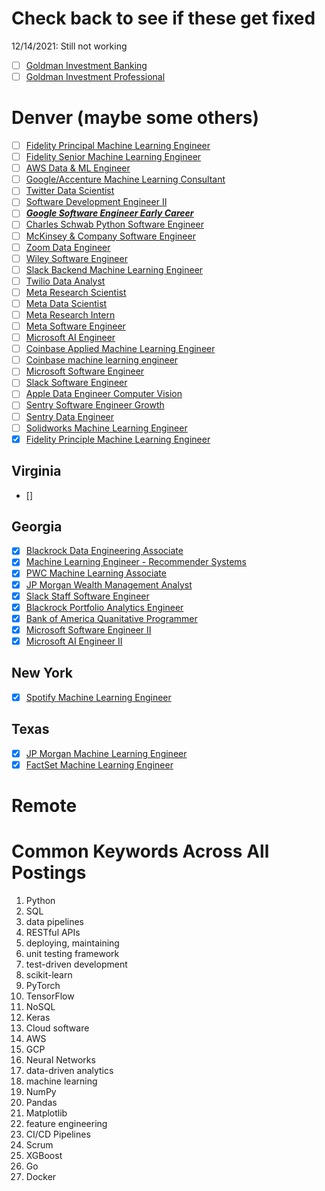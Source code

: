 # Check back to see if these get fixed
12/14/2021: Still not working
- [ ] [Goldman Investment Banking](https://hdpc.fa.us2.oraclecloud.com/hcmUI/CandidateExperience/en/sites/CX_1/job/81130/?utm_medium=jobshare)
- [ ] [Goldman Investment Professional](https://hdpc.fa.us2.oraclecloud.com/hcmUI/CandidateExperience/en/sites/CX_1/job/88281/?utm_medium=jobshare)
# Denver (maybe some others)
 - [ ] [Fidelity Principal Machine Learning Engineer](https://www.linkedin.com/jobs/view/2748135631/?alternateChannel=search&refId=%2F3hxsREKryo6%2FVHXRnLFwg%3D%3D&trackingId=kTHRjfjKHKcsUIkambkJ%2Bw%3D%3D)
 - [ ] [Fidelity Senior Machine Learning Engineer](https://www.linkedin.com/jobs/view/2748502200/?alternateChannel=search&refId=%2F3hxsREKryo6%2FVHXRnLFwg%3D%3D&trackingId=B4t%2BhoZeYYNwKlgOloae1w%3D%3D)
 - [ ] [AWS Data & ML Engineer](https://www.linkedin.com/jobs/view/2600926812/?alternateChannel=search&refId=31U4vxm7VOU%2FdpvUtA2XtQ%3D%3D&trackingId=yTL2m%2FuzoqPyWhZrjjXZoQ%3D%3D)
 - [ ] [Google/Accenture Machine Learning Consultant](https://www.linkedin.com/jobs/view/2752988949/?alternateChannel=search&refId=31U4vxm7VOU%2FdpvUtA2XtQ%3D%3D&trackingId=TzOZAFkOnBJ1EeKcs%2B5E1g%3D%3D&trk=d_flagship3_search_srp_jobs&lipi=urn%3Ali%3Apage%3Ad_flagship3_search_srp_jobs%3BN3DO4sBJSImxsB4xSovdgw%3D%3D)
 - [ ] [Twitter Data Scientist](https://www.linkedin.com/jobs/view/2805905265/?alternateChannel=search&refId=rB3HVRuiVDQ0GNWBIpT4QQ%3D%3D&trackingId=hmJqh2Ceb%2BhU0ZlJzm0W2Q%3D%3D&trk=d_flagship3_search_srp_jobs&lipi=urn%3Ali%3Apage%3Ad_flagship3_search_srp_jobs%3B9J7WcgVxTpe3Pirhj5qHgA%3D%3D)
 - [ ] [Software Development Engineer II](https://www.linkedin.com/jobs/view/2815449203/?alternateChannel=search&refId=rB3HVRuiVDQ0GNWBIpT4QQ%3D%3D&trackingId=eNc2XIugwmb5hpkwSESYPA%3D%3D&trk=d_flagship3_search_srp_jobs&lipi=urn%3Ali%3Apage%3Ad_flagship3_search_srp_jobs%3BavDbmCWnRZGEPffOE79J6Q%3D%3D)
 - [ ] ***[Google Software Engineer Early Career](https://www.linkedin.com/jobs/view/2813018350/?alternateChannel=search&refId=rB3HVRuiVDQ0GNWBIpT4QQ%3D%3D&trackingId=UlPxAzFy3d3o57caKTZ5Aw%3D%3D&trk=d_flagship3_search_srp_jobs&lipi=urn%3Ali%3Apage%3Ad_flagship3_search_srp_jobs%3BO%2ByPJMWGStKjuMr1PoSyvg%3D%3D)***
 - [ ] [Charles Schwab Python Software Engineer](https://www.linkedin.com/jobs/view/2816532413/?alternateChannel=search&refId=rB3HVRuiVDQ0GNWBIpT4QQ%3D%3D&trackingId=ojRBUguJrOlr%2BaO7KDZi9Q%3D%3D&trk=d_flagship3_search_srp_jobs&lipi=urn%3Ali%3Apage%3Ad_flagship3_search_srp_jobs%3BmDTGIwS5QAGnp9a2TcOcog%3D%3D)
 - [ ] [McKinsey & Company Software Engineer](https://www.linkedin.com/jobs/view/2806183985/?alternateChannel=search&refId=JtTcqWrCdoxwhUouKW7mMg%3D%3D&trackingId=W5pb%2B5uvwccbgtCTSF4Fqw%3D%3D&trk=d_flagship3_search_srp_jobs&lipi=urn%3Ali%3Apage%3Ad_flagship3_search_srp_jobs%3BgTRn5YvARSWgOIXG7JYvqw%3D%3D)
 - [ ] [Zoom Data Engineer](https://www.linkedin.com/jobs/view/2814467198/?alternateChannel=search&refId=JtTcqWrCdoxwhUouKW7mMg%3D%3D&trackingId=HsnD34EVyR44XTm6pcYBrQ%3D%3D&trk=d_flagship3_search_srp_jobs&lipi=urn%3Ali%3Apage%3Ad_flagship3_search_srp_jobs%3BMD8Hk63MTtiyaCiVG0YBRg%3D%3D)
 - [ ] [Wiley Software Engineer](https://www.linkedin.com/jobs/view/2816530843/?alternateChannel=search&refId=JtTcqWrCdoxwhUouKW7mMg%3D%3D&trackingId=odZbLeakHGfRcpw5JCIMtw%3D%3D&trk=d_flagship3_search_srp_jobs&lipi=urn%3Ali%3Apage%3Ad_flagship3_search_srp_jobs%3BoDcJMhshTKCkJJrWzgFNiQ%3D%3D)
 - [ ] [Slack Backend Machine Learning Engineer](https://www.linkedin.com/jobs/view/2785299713/?alternateChannel=search&refId=qe1oOBdUGJvzdZlwRKIXYw%3D%3D&trackingId=P7xo5F2WRWIRMK6kCPnoCA%3D%3D)
 - [ ] [Twilio Data Analyst](https://www.linkedin.com/jobs/view/2805490448/?alternateChannel=search&refId=qe1oOBdUGJvzdZlwRKIXYw%3D%3D&trackingId=M%2FTkMkub3iowyIJA%2B8yKug%3D%3D&trk=d_flagship3_job_details&lipi=urn%3Ali%3Apage%3Ad_flagship3_search_srp_jobs%3Bc7Gp7xCvRCa3MyiwOmYp0A%3D%3D)
 - [ ] [Meta Research Scientist](https://www.linkedin.com/jobs/view/2818787903/?alternateChannel=search&refId=6crBrw%2BNMrraIt3iGLqCTg%3D%3D&trackingId=3pJGjx02%2B0Y4qlFOD7uoMw%3D%3D&trk=d_flagship3_search_srp_jobs&lipi=urn%3Ali%3Apage%3Ad_flagship3_search_srp_jobs%3BpU0VzLqnQnucMpti52zZdg%3D%3D)
 - [ ] [Meta Data Scientist](https://www.linkedin.com/jobs/view/2818794274/?eBP=JOB_SEARCH_ORGANIC&recommendedFlavor=SCHOOL_RECRUIT&refId=XnuStXuK2CVgMq5%2FR40xxw%3D%3D&trackingId=Q7NumN5oLHdR4xkcW%2BxkXQ%3D%3D&trk=flagship3_search_srp_jobs&lipi=urn%3Ali%3Apage%3Ad_flagship3_search_srp_jobs%3BSfvikHchTlKW1OngzTfyag%3D%3D&lici=Q7NumN5oLHdR4xkcW%2BxkXQ%3D%3D)
 - [ ] [Meta Research Intern](https://www.linkedin.com/jobs/view/2818787139/?alternateChannel=search&refId=XnuStXuK2CVgMq5%2FR40xxw%3D%3D&trackingId=q045SrOA%2FLt4GKDBR31%2FzQ%3D%3D&trk=d_flagship3_search_srp_jobs&lipi=urn%3Ali%3Apage%3Ad_flagship3_search_srp_jobs%3BkkBC0q7QRe%2BJDTSEMRRtzg%3D%3D)
 - [ ] [Meta Software Engineer](https://www.linkedin.com/jobs/view/2818769850/?alternateChannel=search&refId=qLKr54G1EadMsx%2BODzERug%3D%3D&trackingId=BwR9sNyCEQit3IIlui1zSQ%3D%3D&trk=d_flagship3_search_srp_jobs&lipi=urn%3Ali%3Apage%3Ad_flagship3_search_srp_jobs%3B1UGLLGS2Qv6elA6J3u7shQ%3D%3D)
 - [ ] [Microsoft AI Engineer](https://www.linkedin.com/jobs/search/?geoId=106224388&location=Atlanta%2C%20Georgia%2C%20United%20States#:~:text=Show%20more%20options-,AI%20Engineer%20II,-Microsoft%20%20Atlanta%2C%20GA)
 - [ ] [Coinbase Applied Machine Learning Engineer](https://www.linkedin.com/jobs/view/2801104907/?alternateChannel=search&refId=OBKBABrxOy9r4OF1AM8ztg%3D%3D&trackingId=0SGYMw6c%2BS%2BPFuyTsWz%2FMA%3D%3D&trk=d_flagship3_search_srp_jobs&lipi=urn%3Ali%3Apage%3Ad_flagship3_search_srp_jobs%3B9sIZG2wvSOKrBLWCcJjRTA%3D%3D)
 - [ ] [Coinbase machine learning engineer](https://www.linkedin.com/jobs/view/2801102714/?alternateChannel=search&refId=hqbY88pjQa%2FvjW9X4%2Fo%2F9w%3D%3D&trackingId=kEDu5XYnH1MXjhtLqD%2Foyg%3D%3D&trk=d_flagship3_search_srp_jobs&lipi=urn%3Ali%3Apage%3Ad_flagship3_search_srp_jobs%3BInqRMGfyT%2FClIsvB851lgw%3D%3D)
 - [ ] [Microsoft Software Engineer](https://www.linkedin.com/jobs/view/2818692598/?alternateChannel=search&refId=hqbY88pjQa%2FvjW9X4%2Fo%2F9w%3D%3D&trackingId=DF0rXluQ1zMfaas0lCiX5Q%3D%3D&trk=d_flagship3_search_srp_jobs&lipi=urn%3Ali%3Apage%3Ad_flagship3_search_srp_jobs%3BkFYDEPRDRN6dWKXELhx6ZQ%3D%3D)
 - [ ] [Slack Software Engineer](https://www.linkedin.com/jobs/view/2796741095/?alternateChannel=search&refId=y1pqT4K005APM6l2RVDfTg%3D%3D&trackingId=vXKKkONXuVRxay6i5Y2p%2Fw%3D%3D&trk=d_flagship3_job_details&lipi=urn%3Ali%3Apage%3Ad_flagship3_search_srp_jobs%3BL02oW%2Fq7TbGwxLvTaYankg%3D%3D)
 - [ ] [Apple Data Engineer Computer Vision](https://www.linkedin.com/jobs/view/2816532914/?alternateChannel=search&refId=vx3pnHex8cJLbYLzqiC6bg%3D%3D&trackingId=vgEvGJ43wAOza5nULYsvOQ%3D%3D&trk=d_flagship3_search_srp_jobs&lipi=urn%3Ali%3Apage%3Ad_flagship3_search_srp_jobs%3B7CAE3FMJSNOx8X2m7w8Txg%3D%3D)
 - [ ] [Sentry Software Engineer Growth](https://www.linkedin.com/jobs/view/2779486993/?alternateChannel=search&refId=t7mmupbBtbTLFRw3tOb1tA%3D%3D&trackingId=tHPFurLFUCSzb2%2FzlngDsw%3D%3D&trk=d_flagship3_search_srp_jobs&lipi=urn%3Ali%3Apage%3Ad_flagship3_search_srp_jobs%3BexRdRzibQg2JcleR2DAARw%3D%3D)
 - [ ] [Sentry Data Engineer](https://www.linkedin.com/jobs/view/2709276059/?alternateChannel=search&refId=t7mmupbBtbTLFRw3tOb1tA%3D%3D&trackingId=rBnMNrSXCI%2BQNvV3B6kXbg%3D%3D&trk=d_flagship3_search_srp_jobs&lipi=urn%3Ali%3Apage%3Ad_flagship3_search_srp_jobs%3BZCzEPIkjRmKuWXCb6b2lWw%3D%3D)
 - [ ] [Solidworks Machine Learning Engineer](https://www.linkedin.com/jobs/view/2824608315/?alternateChannel=search&refId=62S3PgvMylZUm0rXTwsVlA%3D%3D&trackingId=2M9tdwAwGQ6O0z2v%2Flgzdw%3D%3D&trk=d_flagship3_search_srp_jobs&lipi=urn%3Ali%3Apage%3Ad_flagship3_search_srp_jobs%3Bu9uta%2FvIQQ2l7rYyqDI8sA%3D%3D)
 - [X] [Fidelity Principle Machine Learning Engineer](https://www.linkedin.com/jobs/view/2748135631/?alternateChannel=search&refId=%2F3hxsREKryo6%2FVHXRnLFwg%3D%3D&trackingId=kTHRjfjKHKcsUIkambkJ%2Bw%3D%3D)
## Virginia 
 - []
## Georgia
 - [X] [Blackrock Data Engineering Associate](https://www.linkedin.com/jobs/view/2828827347/?eBP=CwEAAAF9nPh9e666BiYO084mvtvxIACXScEXBdthWMLEMTtOLi5sYQ3VjojFdPdQt8F1AySlBZ6ZBTZhT6kq0mfu7dbBdhrCRM4AV5PlG2l_NmywhaXuOvxfzPpnXX7xJ8zkixp1ZtSIvAfmHK0M3SlstZkx-NE-Xid6Wvkf3fEg5aghqjzoN8nTDpdwJIKfCcnpI6ndafvcMudr5nyGnM2Q0pDffC7FQBrHktvc5dbo21ygslM8bS5_HXOsKAboubWJnR1BIQW-1p0Fs5luvu5ninFpzkeTNg_wuWbPBmQLNCfQL5MVbQT-ayW85UEXxm5MPRQ7HHV8RnpK9_ZRkp9KAzmj677vIf2-RApulrQjyxyzZu_hqgmmFc59eGg19IU&recommendedFlavor=SCHOOL_RECRUIT&refId=eUCVC9GLCkaYSY%2BY04gDcg%3D%3D&trackingId=%2FEngWFGabFY4RDpSptzZ2Q%3D%3D&trk=flagship3_search_srp_jobs)
 - [X] [Machine Learning Engineer - Recommender Systems](https://www.linkedin.com/jobs/view/2801104907/?eBP=CwEAAAF9nPbRsdrhWp_WucMxn8B8CrL2E9tFr1E110skDX_PMN9j-IvmA1IO5vrct0VbEnQSZPRWG6fOWsLOhUxy7t9kgmFDLAhKwLOHxih-FmJWAueJWFSDJ7FUajR3XXs8Z7aXSufH-jlCW1LaSS_n-dujFsscUpdFE8wB9gfixNO10OZoaTJIwg18hfXCI_7BO4EcIHo1MCag8yY4XhnaOqK6BnOqp3FY3qa5rsiKoXssDVTKae6_cLyG35b4Xivphj_86RcKybQwfxMAKlOVRYRgdz5HVbZ3aIp930mE4hPo5yHJ1jk-DfGlQb_pXN76EiwFPi-a6AFBfx-tMqrIaSrQZqO9fpwyebHYlTAD1mUw2KiuJQtOQmQ&recommendedFlavor=COMPANY_RECRUIT&refId=QfCWFeLxVc8BnmncYduGWQ%3D%3D&trackingId=%2Bp4QMnB7fGSF18D8cBl11A%3D%3D&trk=flagship3_search_srp_jobs)
 - [X] [PWC Machine Learning Associate](https://www.linkedin.com/jobs/view/2824445000/?eBP=CwEAAAF9nPbRsfLb2fFZ3D91zbmUbB-IAfz2UStn-mN63c58Yn3MG_blgxYc35RJn7a6xERhS627Y75KIe9_s3KMNH7AuRbdFc-TqW7zW0ZKZozeJDrxau2ydm2bSiIHgj5q85xSCjZ9x5SNjxQlSB8OABavJ2vlcBHwUkSozuMz41kbOtmU9mg4jw-Ne-zcCOrCBHIR4i5JGYQ-4xDC5R2EFZlaIG77Q6VrW9uBWEo-_pJPIuU7VTxyIVZ9eyE0tojrtXv_jMUMb1sFLkcBCqPFF8FroUwBcKh6-_pUvU-WhsmflKvvqTAUfHY_G-dtx8ThiohzUMSqbNqJMpqn_fCxXOowWr3KNrR4KuPjRZhn3K6qrPA6YW2kR4o1jyyR&recommendedFlavor=SCHOOL_RECRUIT&refId=QfCWFeLxVc8BnmncYduGWQ%3D%3D&trackingId=8rX5z5QC4wyI2D2too%2F4rw%3D%3D&trk=flagship3_search_srp_jobs)
 - [X] [JP Morgan Wealth Management Analyst](https://www.linkedin.com/jobs/view/2802738355/?alternateChannel=search&refId=g7IKMSwsZUHodOrvAOoQBg%3D%3D&trackingId=Bd0yIipnNdTNCjluu3En3w%3D%3D&trk=d_flagship3_search_srp_jobs)
 - [X] [Slack Staff Software Engineer](https://www.linkedin.com/jobs/view/2819503355/?alternateChannel=search&refId=rP1XH6JhgxJTsH5r9A0FTw%3D%3D&trackingId=NOMa4TmVK73TMMcPBWm91A%3D%3D&trk=d_flagship3_search_srp_jobs)
 - [X] [Blackrock Portfolio Analytics Engineer](https://www.linkedin.com/jobs/view/2817322509/?alternateChannel=search&refId=rP1XH6JhgxJTsH5r9A0FTw%3D%3D&trackingId=9kVomVBS4bC6aimkZfUB1A%3D%3D&trk=d_flagship3_search_srp_jobs&lipi=urn%3Ali%3Apage%3Ad_flagship3_search_srp_jobs%3BwjlwDypoQlCwzWkB583qpw%3D%3D)
 - [X] [Bank of America Quanitative Programmer](https://www.linkedin.com/jobs/view/2832680083/?alternateChannel=search&refId=nu7bK9MrIJGRvGzBqIwKTQ%3D%3D&trackingId=cj%2FpCsSPVusbZlgsnnA%2BRA%3D%3D&trk=d_flagship3_search_srp_jobs)
 - [X] [Microsoft Software Engineer II](https://www.linkedin.com/jobs/view/2837701329/?eBP=JOB_SEARCH_ORGANIC&recommendedFlavor=SCHOOL_RECRUIT&refId=4kPbqKbP%2BV%2BRrCUqgeXWeg%3D%3D&trackingId=CuGUxk76D8ToIO%2F8tY1piA%3D%3D&trk=flagship3_search_srp_jobs)
 - [X] [Microsoft AI Engineer II](https://www.linkedin.com/jobs/view/2807708458/?eBP=CwEAAAF9u-v1B0-1MHFR0E7XleYiFmq_44GWKlNRKqvOhfr_G0lJYkxgN1fVSHGYq7IlDGSuDiIUNK_yj4MycqDhoiy6rlwHRlorRIIhN0IrAGfzBPegiLm2lwlOQx2hWqZaMdNFhvLZ4twyQ4ka6u-TVj6X_dcRmXvVmgwzRvJem4fVBUQvzd1PZUM31G38EqV8yK10nVOCZY3oXt62HFeCc6NLym3VOyk7MUoTxCd4mgguPYRve8wp6Z-QLt3G6bQlbCI6rz5Ef-IkvqGAWgtb3ykm0u5nVP_IvpwIkM0kDUS-Wmi5Fr_pzkyCDYdvculbw0am_HHgEpe4e0NcvGOf1rdwGh8_7A8y_Ux1lcjgU17myJyvhVJ19Juxa9Ed9G02dA&recommendedFlavor=SCHOOL_RECRUIT&refId=4kPbqKbP%2BV%2BRrCUqgeXWeg%3D%3D&trackingId=5InFK5i4gLYb%2FhDgwt4xTg%3D%3D&trk=flagship3_search_srp_jobs)

## New York
 - [X] [Spotify Machine Learning Engineer](https://www.linkedin.com/jobs/view/2818799486/?alternateChannel=search&refId=62S3PgvMylZUm0rXTwsVlA%3D%3D&trackingId=tcElpVTyDyXqzjOIVXZsLQ%3D%3D&trk=d_flagship3_search_srp_jobs&lipi=urn%3Ali%3Apage%3Ad_flagship3_search_srp_jobs%3B0jdCZWm%2FQlCb1NM3JnsIUA%3D%3D)
## Texas
 - [X] [JP Morgan Machine Learning Engineer](https://www.linkedin.com/jobs/view/2789142260/?alternateChannel=search&refId=gLcpq%2FEwY9iJZr6wqvOvsg%3D%3D&trackingId=xAXJCiYxLKIwbCdd%2BPzZdg%3D%3D&trk=d_flagship3_search_srp_jobs)
 - [X] [FactSet Machine Learning Engineer](https://www.linkedin.com/jobs/view/2827093680/?eBP=CwEAAAF9pbpFyLxwd1516JNTSiWpVS2YrDYryh2ksriTb8lNjA_VbFVryueIn9LN5tk3Upt-mfN9MzMXR1u-CkIMZ_FpS4OgUWYBj_D1emYkLxNUYJow4GZwNtwJ3On69-4unh35l27tBRopEzVI7qDQXntx3fkaqvRW2rmrgl7iqXhgGeY1Csdd-kXmQ8QendoRLwlg2dCzQv7p-hsHJZFAzfuba_AvyOxnSiUAl8KBwA_SaQnhz0xH8HMJQOdvYArPm72PXCvspnVPA2drrXS1Rr-EaY7OpOuYKbxh3S-gPwhQyNJWLj_Ss2rtxWaW4cPyQLTBMhXZJzh-iKsXInh-cqsj9FDy2fFRHimmL9ZhG50YXF2tFVdsW7NtRYNdfSmHOw&recommendedFlavor=COMPANY_RECRUIT&refId=mA21GeAj7WmX9YuUWcxy%2FQ%3D%3D&trackingId=mQUDgOG%2BATeFwP4mI1eT5w%3D%3D&trk=flagship3_search_srp_jobs)
# Remote
 
# Common Keywords Across All Postings
1. Python
2. SQL
3. data pipelines
4. RESTful APIs
5. deploying, maintaining
6. unit testing framework
7. test-driven development
8. scikit-learn
9. PyTorch
10. TensorFlow
11. NoSQL
12. Keras
13. Cloud software
14. AWS
15. GCP
16. Neural Networks
17. data-driven analytics
18. machine learning
19. NumPy
20. Pandas
21. Matplotlib
22. feature engineering
23. CI/CD Pipelines
24. Scrum 
25. XGBoost
26. Go 
27. Docker
